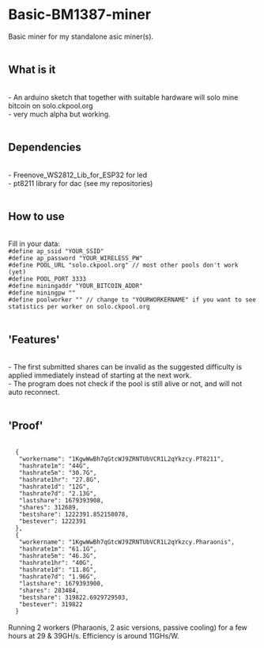 # Basic-BM1387-miner
Basic miner for my standalone asic miner(s).<br>
<br>
<h2>What is it</h2><br>
- An arduino sketch that together with suitable hardware will solo mine bitcoin on solo.ckpool.org<br>
- very much alpha but working.<br>
<br>
<h2>Dependencies</h2><br>
- Freenove_WS2812_Lib_for_ESP32 for led<br>
- pt8211 library for dac (see my repositories)<br>
<br>
<h2>How to use</h2><br>
Fill in your data:<br>
<code>#define ap_ssid "YOUR_SSID"
#define ap_password "YOUR_WIRELESS_PW"
#define POOL_URL "solo.ckpool.org" // most other pools don't work (yet)
#define POOL_PORT 3333
#define miningaddr "YOUR_BITCOIN_ADDR"
#define miningpw ""
#define poolworker "" // change to "YOURWORKERNAME" if you want to see statistics per worker on solo.ckpool.org
</code><br>
<h2>'Features'</h2><br>
- The first submitted shares can be invalid as the suggested difficulty is applied immediately instead of starting at the next work.<br>
- The program does not check if the pool is still alive or not, and will not auto reconnect.<br>
<br>
<h2>'Proof'</h2><br>
<code>  {
   "workername": "1KgwWwBh7qGtcWJ9ZRNTUbVCR1L2qYkzcy.PT8211",
   "hashrate1m": "44G",
   "hashrate5m": "30.7G",
   "hashrate1hr": "27.8G",
   "hashrate1d": "12G",
   "hashrate7d": "2.13G",
   "lastshare": 1679393908,
   "shares": 312689,
   "bestshare": 1222391.852158078,
   "bestever": 1222391
  },
  {
   "workername": "1KgwWwBh7qGtcWJ9ZRNTUbVCR1L2qYkzcy.Pharaonis",
   "hashrate1m": "61.1G",
   "hashrate5m": "46.3G",
   "hashrate1hr": "40G",
   "hashrate1d": "11.8G",
   "hashrate7d": "1.96G",
   "lastshare": 1679393900,
   "shares": 283484,
   "bestshare": 319822.6929729503,
   "bestever": 319822
  }
</code><br>
Running 2 workers (Pharaonis, 2 asic versions, passive cooling) for a few hours at 29 & 39GH/s. Efficiency is around 11GHs/W.
